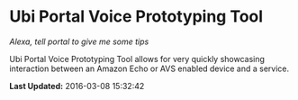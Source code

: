 # Ubi Portal Voice Prototyping Tool
*Alexa, tell portal to give me some tips*

Ubi Portal Voice Prototyping Tool allows for very quickly showcasing interaction between an Amazon Echo or AVS enabled device and a service.

**Last Updated:** 2016-03-08 15:32:42